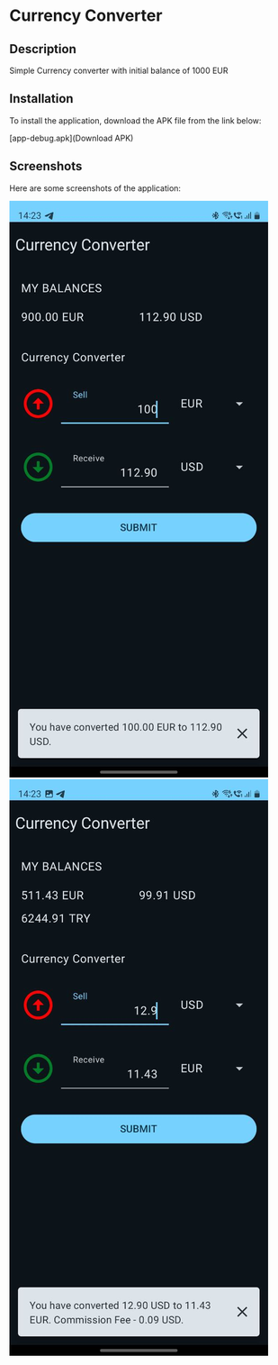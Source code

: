 # Currency Converter

## Description

Simple Currency converter with initial balance of 1000 EUR

## Installation

To install the application, download the APK file from the link below:

[app-debug.apk](Download APK)

## Screenshots

Here are some screenshots of the application:

![Screenshot 1](photo_2024-04-10_14-32-23.jpg)
![Screenshot 2](photo_2024-04-10_14-32-25.jpg)
